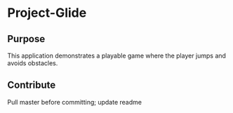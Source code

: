 # Project-Glide
## Purpose
This application demonstrates a playable game where the player jumps and avoids obstacles.  
## Contribute
Pull master before committing; update readme
